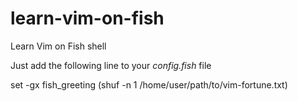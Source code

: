 # learn-vim-on-fish
Learn Vim on Fish shell

Just add the following line to your *config.fish* file

set -gx fish_greeting (shuf -n 1 /home/user/path/to/vim-fortune.txt)
